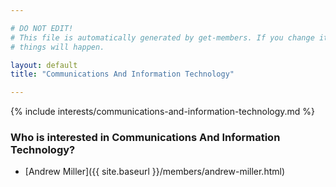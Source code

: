 ```yaml
---

# DO NOT EDIT!
# This file is automatically generated by get-members. If you change it, bad
# things will happen.

layout: default
title: "Communications And Information Technology"

---
```


{% include interests/communications-and-information-technology.md %}

### Who is interested in Communications And Information Technology?


* [Andrew Miller]({{ site.baseurl }}/members/andrew-miller.html)
